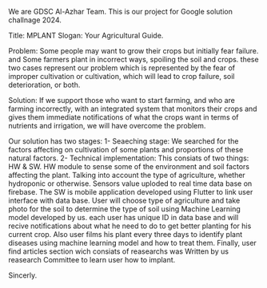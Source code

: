 We are GDSC Al-Azhar Team. This is our project for Google solution challnage 2024.

Title: MPLANT
Slogan: Your Agricultural Guide.

Problem:
Some people may want to grow their crops but initially fear failure.
and Some farmers plant in incorrect ways, spoiling the soil and crops.
these two cases represent our problem which is represented by the fear of improper cultivation or cultivation, which will lead to crop failure, soil deterioration, or both.

Solution:
If we support those who want to start farming, and who are farming incorrectly, with an integrated system that monitors their crops and gives them immediate notifications of what the crops want in terms of nutrients and irrigation, we will have overcome the problem.

Our solution has two stages:
1- Seaeching stage:
We searched for the factors affecting on cultivation of some plants and proportions of these natural factors.
2- Technical implementation:
This consiats of two things: HW & SW.
HW module to sense some of the environment and soil factors affecting the plant. Talking into account the type of agriculture, whether hydroponic or otherwise. Sensors value uploded to real time data base on firebase.
The SW is mobile application developed using Flutter to link user interface with data base.
User will choose type of agriculture and take photo for the soil to determine the type of soil using Machine Learning model developed by us.
each user has unique ID in data base and will recive notifications about what he need to do to get better planting for his current crop. 
Also user films his plant every three days to identify plant diseases using machine learning model and how to treat them.
Finally, user find articles section wich consiats of reasearchs was Written by us reasearch Committee to learn user how to implant.

Sincerly.
